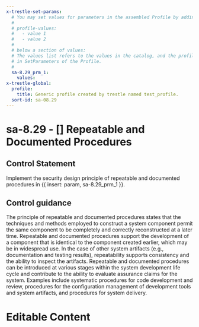 ```yaml
---
x-trestle-set-params:
  # You may set values for parameters in the assembled Profile by adding
  #
  # profile-values:
  #   - value 1
  #   - value 2
  #
  # below a section of values:
  # The values list refers to the values in the catalog, and the profile-values represent values
  # in SetParameters of the Profile.
  #
  sa-8.29_prm_1:
    values:
x-trestle-global:
  profile:
    title: Generic profile created by trestle named test_profile.
  sort-id: sa-08.29
---
```


# sa-8.29 - \[\] Repeatable and Documented Procedures

## Control Statement

Implement the security design principle of repeatable and documented procedures in {{ insert: param, sa-8.29_prm_1 }}.

## Control guidance

The principle of repeatable and documented procedures states that the techniques and methods employed to construct a system component permit the same component to be completely and correctly reconstructed at a later time. Repeatable and documented procedures support the development of a component that is identical to the component created earlier, which may be in widespread use. In the case of other system artifacts (e.g., documentation and testing results), repeatability supports consistency and the ability to inspect the artifacts. Repeatable and documented procedures can be introduced at various stages within the system development life cycle and contribute to the ability to evaluate assurance claims for the system. Examples include systematic procedures for code development and review, procedures for the configuration management of development tools and system artifacts, and procedures for system delivery.

# Editable Content

<!-- Make additions and edits below -->
<!-- The above represents the contents of the control as received by the profile, prior to additions. -->
<!-- If the profile makes additions to the control, they will appear below. -->
<!-- The above markdown may not be edited but you may edit the content below, and/or introduce new additions to be made by the profile. -->
<!-- If there is a yaml header at the top, parameter values may be edited. Use --set-parameters to incorporate the changes during assembly. -->
<!-- The content here will then replace what is in the profile for this control, after running profile-assemble. -->
<!-- The current profile has no added parts for this control, but you may add new ones here. -->
<!-- Each addition must have a heading either of the form ## Control my_addition_name -->
<!-- or ## Part a. (where the a. refers to one of the control statement labels.) -->
<!-- "## Control" parts are new parts added after the statement part. -->
<!-- "## Part" parts are new parts added into the top-level statement part with that label. -->
<!-- Subparts may be added with nested hash levels of the form ### My Subpart Name -->
<!-- underneath the parent ## Control or ## Part being added -->
<!-- See https://ibm.github.io/compliance-trestle/tutorials/ssp_profile_catalog_authoring/ssp_profile_catalog_authoring for guidance. -->
